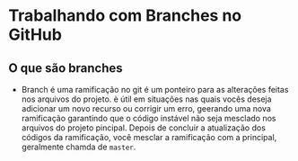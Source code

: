 # Trabalhando com Branches no GitHub

## O que são branches

- Branch é uma ramificação no git é um ponteiro para as alterações feitas nos arquivos do projeto. è útil em situações nas quais vocês deseja adicionar um novo recurso ou corrigir um erro, geerando uma nova ramificação garantindo que o código instável não seja mesclado nos arquivos do projeto pincipal. Depois de concluir a atualização dos códigos da ramificação, você mesclar a ramificação com a principal, geralmente chamda de `master`.
